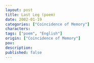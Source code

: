 ```yaml
---
layout: post
title: Last Leg (poem)
date: 2002-01-19
categories: ["Coincidence of Memory"]
characters: 
tags: ["poem", "English"]
origin: ["Coincidence of Memory"]
pov: 
description: 
published: false
---
```

